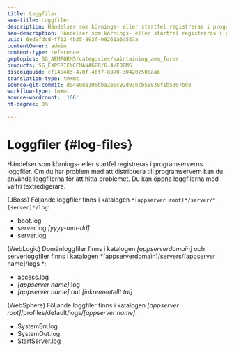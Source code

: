 ```yaml
---
title: Loggfiler
seo-title: Loggfiler
description: Händelser som körnings- eller startfel registreras i programserverns loggfiler, som kan öppnas med valfri textredigerare.
seo-description: Händelser som körnings- eller startfel registreras i programserverns loggfiler, som kan öppnas med valfri textredigerare.
uuid: 6ed9fdcd-ff02-4b35-893f-09261a6a557a
contentOwner: admin
content-type: reference
geptopics: SG_AEMFORMS/categories/maintaining_aem_forms
products: SG_EXPERIENCEMANAGER/6.4/FORMS
discoiquuid: cf140483-470f-4bff-8870-304207508aab
translation-type: tm+mt
source-git-commit: d04e08e105bba2e6c92d93bcb58839f1b5307bd8
workflow-type: tm+mt
source-wordcount: '166'
ht-degree: 0%

---
```



# Loggfiler {#log-files}

Händelser som körnings- eller startfel registreras i programserverns loggfiler. Om du har problem med att distribuera till programservern kan du använda loggfilerna för att hitta problemet. Du kan öppna loggfilerna med valfri textredigerare.

(JBoss) Följande loggfiler finns i katalogen `*[appserver root]*/server/*[server]*/log`:

* boot.log
* server.log.*[yyyy-mm-dd]*
* server.log

(WebLogic) Domänloggfiler finns i katalogen *[appserverdomain]* och serverloggfiler finns i katalogen *[appserverdomain]/servers/[appserver name]/logs *:

* access.log
* *[appserver name]*.log
* *[appserver name]*.out.*[inkrementellt tal]*

(WebSphere) Följande loggfiler finns i katalogen *[appserver root]*/profiles/default/logs/*[appserver name]*:

* SystemErr.log
* SystemOut.log
* StartServer.log

